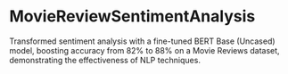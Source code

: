 # MovieReviewSentimentAnalysis
Transformed sentiment analysis with a fine-tuned BERT Base (Uncased) model, boosting accuracy from 82% to 88% on a Movie Reviews dataset, demonstrating the effectiveness of NLP techniques.
